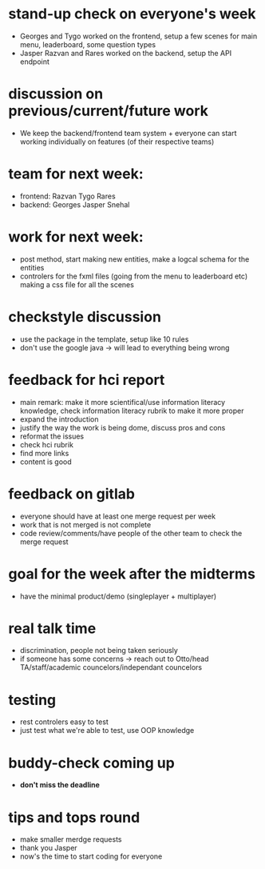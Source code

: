 # stand-up check on everyone's week
- Georges and Tygo worked on the frontend, setup a few scenes for main menu, leaderboard, some question types
- Jasper Razvan and Rares worked on the backend, setup the API endpoint

# discussion on previous/current/future work
- We keep the backend/frontend team system + everyone can start working individually on features (of their respective teams)

# team for next week:
- frontend: Razvan Tygo Rares
- backend: Georges Jasper Snehal

# work for next week:
- post method, start making new entities, make a logcal schema for the entities
- controlers for the fxml files (going from the menu to leaderboard etc) making a css file for all the scenes

# checkstyle discussion
- use the package in the template, setup like 10 rules
- don't use the google java -> will lead to everything being wrong

# feedback for hci report
- main remark: make it more scientifical/use information literacy knowledge, check information literacy rubrik to make it more proper
- expand the introduction
- justify the way the work is being dome, discuss pros and cons
- reformat the issues
- check hci rubrik
- find more links
- content is good

# feedback on gitlab
- everyone should have at least one merge request per week
- work that is not merged is not complete
- code review/comments/have people of the other team to check the merge request

# goal for the week after the midterms
- have the minimal product/demo (singleplayer + multiplayer)

# real talk time
- discrimination, people not being taken seriously
- if someone has some concerns -> reach out to Otto/head TA/staff/academic councelors/independant councelors

# testing
- rest controlers easy to test
- just test what we're able to test, use OOP knowledge

# buddy-check coming up
- **don't miss the deadline**

# tips and tops round
- make smaller merdge requests
- thank you Jasper
- now's the time to start coding for everyone
